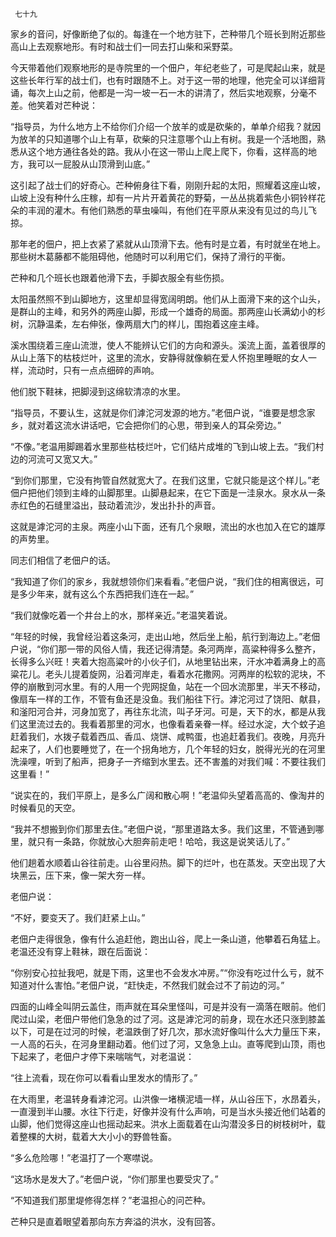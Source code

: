     七十九 

   家乡的音问，好像断绝了似的。每逢在一个地方驻下，芒种带几个班长到附近那些高山上去观察地形。有时和战士们一同去打山柴和采野菜。 

   今天带着他们观察地形的是寺院里的一个佃户，年纪老些了，可是爬起山来，就是这些长年行军的战士们，也有时跟随不上。对于这一带的地理，他完全可以详细背诵，每次上山之前，他都是一沟一坡一石一木的讲清了，然后实地观察，分毫不差。他笑着对芒种说： 

   “指导员，为什么地方上不给你们介绍一个放羊的或是砍柴的，单单介绍我？就因为放羊的只知道哪个山上有草，砍柴的只注意哪个山上有树。我是一个活地图，熟悉从这个地方通往各处的路。我从小在这一带山上爬上爬下，你看，这样高的地方，我可以一屁股从山顶滑到山底。” 

   这引起了战士们的好奇心。芒种俯身往下看，刚刚升起的太阳，照耀着这座山坡，山坡上没有种什么庄稼，却有一片片开着黄花的野菊，一丛丛挑着紫色小铜铃样花朵的丰润的灌木。有他们熟悉的草虫噪叫，有他们在平原从来没有见过的鸟儿飞掠。 

   那年老的佃户，把上衣紧了紧就从山顶滑下去。他有时是立着，有时就坐在地上。那些树木葛藤都不能阻碍他，他随时可以利用它们，保持了滑行的平衡。 

   芒种和几个班长也跟着他滑下去，手脚衣服全有些伤损。 

   太阳虽然照不到山脚地方，这里却显得宽阔明朗。他们从上面滑下来的这个山头，是群山的主峰，和另外的两座山脚，形成一个雄奇的局面。那两座山长满幼小的杉树，沉静温柔，左右伸张，像两扇大门的样儿，围抱着这座主峰。 

   溪水围绕着三座山流泄，使人不能辨认它们的方向和源头。溪流上面，盖着很厚的从山上落下的枯枝烂叶，这里的流水，安静得就像躺在爱人怀抱里睡眠的女人一样，流动时，只有一点点细碎的声响。 

   他们脱下鞋袜，把脚浸到这绵软清凉的水里。 

   “指导员，不要认生，这就是你们滹沱河发源的地方。”老佃户说，“谁要是想念家乡，就对着这流水讲话吧，它会把你们的心思，带到亲人的耳朵旁边。” 

   “不像。”老温用脚踢着水里那些枯枝烂叶，它们结片成堆的飞到山坡上去。“我们村边的河流可又宽又大。” 

   “到你们那里，它没有拘管自然就宽大了。在我们这里，它就只能是这个样儿。”老佃户把他们领到主峰的山脚那里。山脚悬起来，在它下面是一洼泉水。泉水从一条赤红色的石缝里溢出，鼓动着流沙，发出扑扑的声音。 

   这就是滹沱河的主泉。两座小山下面，还有几个泉眼，流出的水也加入在它的雄厚的声势里。 

   同志们相信了老佃户的话。 

   “我知道了你们的家乡，我就想领你们来看看。”老佃户说，“我们住的相离很远，可是多少年来，就有这么个东西把我们连在一起。” 

   “我们就像吃着一个井台上的水，那样亲近。”老温笑着说。 

   “年轻的时候，我曾经沿着这条河，走出山地，然后坐上船，航行到海边上。”老佃户说，“你们那一带的风俗人情，我还记得清楚。条河两岸，高粱种得多么整齐，长得多么兴旺！夹着大抱高粱叶的小伙子们，从地里钻出来，汗水冲着满身上的高粱花儿。老头儿提着旋网，沿着河岸走，看着水花撒网。河两岸的松软的泥块，不停的崩散到河水里。有的人用一个兜网捉鱼，站在一个回水流那里，半天不移动，像扇车一样的工作，不管有鱼还是没鱼。我们船往下行。滹沱河过了饶阳、献县，和滏阳河合并，河身加宽了，再往东北流，叫子牙河。可是，天下的水，都是从我们这里流过去的。我看着那里的河水，也像看着亲眷一样。经过水淀，大个蚊子追赶着我们，水拨子载着西瓜、香瓜、烧饼、咸鸭蛋，也追赶着我们。夜晚，月亮升起来了，人们也要睡觉了，在一个拐角地方，几个年轻的妇女，脱得光光的在河里洗澡哩，听到了船声，把身子一齐缩到水里去。还不害羞的对我们喊：不要往我们这里看！” 

   “说实在的，我们平原上，是多么广阔和散心啊！”老温仰头望着高高的、像淘井的时候看见的天空。 

   “我并不想搬到你们那里去住。”老佃户说，“那里道路太多。我们这里，不管通到哪里，就只有一条路，你就放心大胆奔前走吧！哈哈，我这是说笑话儿了。” 

   他们趟着水顺着山谷往前走。山谷里闷热。脚下的烂叶，也在蒸发。天空出现了大块黑云，压下来，像一架大夯一样。 

   老佃户说： 

   “不好，要变天了。我们赶紧上山。” 

   老佃户走得很急，像有什么追赶他，跑出山谷，爬上一条山道，他攀着石角猛上。老温还没有穿上鞋袜，跟在后面说： 

   “你别安心拉扯我吧，就是下雨，这里也不会发水冲房。”“你没有吃过什么亏，就不知道对什么害怕。”老佃户说，“赶快走，不然我们就会过不了前边的河。” 

   四面的山峰全叫阴云盖住，雨声就在耳朵里怪叫，可是并没有一滴落在眼前。他们爬过山梁，老佃户带他们急急的过了河。这是滹沱河的前身，现在水还只涨到膝盖以下，可是在过河的时候，老温跌倒了好几次，那水流好像叫什么大力量压下来，一人高的石头，在河身里翻动着。他们过了河，又急急上山。直等爬到山顶，雨也下起来了，老佃户才停下来喘喘气，对老温说： 

   “往上流看，现在你可以看看山里发水的情形了。” 

   在大雨里，老温转身看滹沱河。山洪像一堵横泥墙一样，从山谷压下，水昂着头，一直漫到半山腰。水往下行走，好像并没有什么声响，可是当水头接近他们站着的山脚，他们觉得这座山也摇动起来。洪水上面载着在山沟潜没多日的树枝树叶，载着整棵的大树，载着大大小小的野兽牲畜。 

   “多么危险哪！”老温打了一个寒噤说。 

   “这场水是发大了。”老佃户说，“你们那里也要受灾了。” 

   “不知道我们那里堤修得怎样？”老温担心的问芒种。 

   芒种只是直着眼望着那向东方奔溢的洪水，没有回答。 

